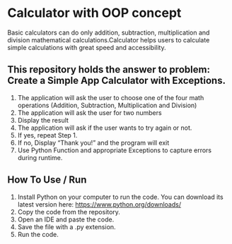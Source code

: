 # Calculator with OOP concept
Basic calculators can do only addition, subtraction, multiplication and division mathematical calculations.Calculator helps users to calculate simple calculations with great speed and accessibility. 

## This repository holds the answer to problem: Create a Simple App Calculator with Exceptions.
1. The application will ask the user to choose one of the four math operations (Addition, Subtraction, Multiplication and Division)
2. The application will ask the user for two numbers
3. Display the result 
4. The application will ask if the user wants to try again or not.
5. If yes, repeat Step 1.
6. If no, Display “Thank you!” and the program will exit
7. Use Python Function and appropriate Exceptions to capture errors during runtime.

## How To Use / Run
1. Install Python on your computer to run the code. You can download its latest version here: https://www.python.org/downloads/ 
2. Copy the code from the repository. 
3. Open an IDE and paste the code. 
4. Save the file with a .py extension. 
5. Run the code. 
